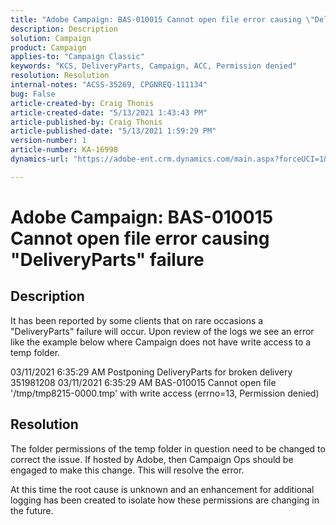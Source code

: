 ```yaml
---
title: "Adobe Campaign: BAS-010015 Cannot open file error causing \"DeliveryParts\" failure"
description: Description
solution: Campaign
product: Campaign
applies-to: "Campaign Classic"
keywords: "KCS, DeliveryParts, Campaign, ACC, Permission denied"
resolution: Resolution
internal-notes: "ACSS-35269, CPGNREQ-111134"
bug: False
article-created-by: Craig Thonis
article-created-date: "5/13/2021 1:43:43 PM"
article-published-by: Craig Thonis
article-published-date: "5/13/2021 1:59:29 PM"
version-number: 1
article-number: KA-16998
dynamics-url: "https://adobe-ent.crm.dynamics.com/main.aspx?forceUCI=1&pagetype=entityrecord&etn=knowledgearticle&id=1306ae33-f1b3-eb11-8236-000d3a5a8bb6"

---
```

# Adobe Campaign: BAS-010015 Cannot open file error causing "DeliveryParts" failure

## Description


It has been reported by some clients that on rare occasions a "DeliveryParts" failure will occur. Upon review of the logs we see an error like the example below where Campaign does not have write access to a temp folder.

03/11/2021 6:35:29 AM Postponing DeliveryParts for broken delivery 351981208
 03/11/2021 6:35:29 AM BAS-010015 Cannot open file '/tmp/tmp8215-0000.tmp' with write access (errno=13, Permission denied)




## Resolution


The folder permissions of the temp folder in question need to be changed to correct the issue. If hosted by Adobe, then Campaign Ops should be engaged to make this change. This will resolve the error.

At this time the root cause is unknown and an enhancement for additional logging has been created to isolate how these permissions are changing in the future.
